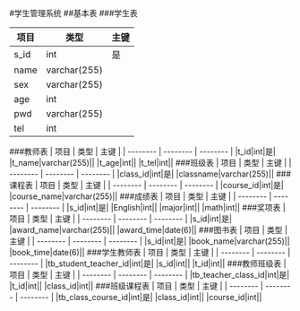 #学生管理系统
##基本表
###学生表

| 项目     | 类型     | 主键     |
| -------- | -------- | -------- |
| s_id | int | 是 |
| name | varchar(255) |  |
| sex | varchar(255) |  |
|age|int||
|pwd|varchar(255)||
|tel|int||
###教师表
| 项目     | 类型     | 主键     |
| -------- | -------- | -------- |
|t_id|int|是|
|t_name|varchar(255)||
|t_age|int||
|t_tel|int||
###班级表
| 项目     | 类型     | 主键     |
| -------- | -------- | -------- |
|class_id|int|是|
|classname|varchar(255)||
###课程表
| 项目     | 类型     | 主键     |
| -------- | -------- | -------- |
|course_id|int|是|
|course_name|varchar(255)||
###成绩表
| 项目     | 类型     | 主键     |
| -------- | -------- | -------- |
|s_id|int|是|
|English|int||
|major|int||
|math|int||
###奖项表
| 项目     | 类型     | 主键     |
| -------- | -------- | -------- |
|s_id|int|是|
|award_name|varchar(255)||
|award_time|date(6)||
###图书表
| 项目     | 类型     | 主键     |
| -------- | -------- | -------- |
|s_id|int|是|
|book_name|varchar(255)||
|book_time|date(6)||
###学生教师表
| 项目     | 类型     | 主键     |
| -------- | -------- | -------- |
|tb_student_teacher_id|int|是|
|s_id|int||
|t_id|int||
###教师班级表
| 项目     | 类型     | 主键     |
| -------- | -------- | -------- |
|tb_teacher_class_id|int|是|
|t_id|int||
|class_id|int||
###班级课程表
| 项目     | 类型     | 主键     |
| -------- | -------- | -------- |
|tb_class_course_id|int|是|
|class_id|int||
|course_id|int||

